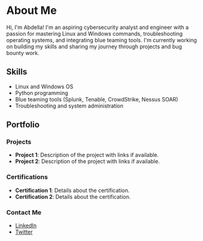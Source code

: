 # About Me

Hi, I'm Abdella! I'm an aspiring cybersecurity analyst and engineer with a passion for mastering Linux and Windows commands, troubleshooting operating systems, and integrating blue teaming tools. I'm currently working on building my skills and sharing my journey through projects and bug bounty work.

## Skills
- Linux and Windows OS
- Python programming
- Blue teaming tools (Splunk, Tenable, CrowdStrike, Nessus SOAR)
- Troubleshooting and system administration

## Portfolio

### Projects
- **Project 1**: Description of the project with links if available.
- **Project 2**: Description of the project with links if available.

### Certifications
- **Certification 1**: Details about the certification.
- **Certification 2**: Details about the certification.

### Contact Me
- [LinkedIn](https://www.linkedin.com/in/your-linkedin-profile)
- [Twitter](https://twitter.com/your-twitter-handle)
